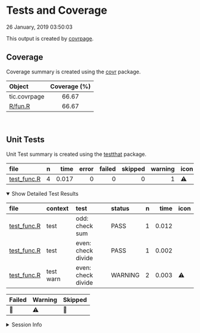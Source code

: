 Tests and Coverage
================
26 January, 2019 03:50:03

This output is created by
[covrpage](https://github.com/metrumresearchgroup/covrpage).

## Coverage

Coverage summary is created using the
[covr](https://github.com/r-lib/covr) package.

| Object                | Coverage (%) |
| :-------------------- | :----------: |
| tic.covrpage          |    66.67     |
| [R/fun.R](../R/fun.R) |    66.67     |

<br>

## Unit Tests

Unit Test summary is created using the
[testthat](https://github.com/r-lib/testthat)
package.

| file                                 | n |  time | error | failed | skipped | warning | icon |
| :----------------------------------- | -: | ----: | ----: | -----: | ------: | ------: | :--- |
| [test\_func.R](testthat/test_func.R) | 4 | 0.017 |     0 |      0 |       0 |       1 | ⚠️   |

<details open>

<summary> Show Detailed Test Results
</summary>

| file                                     | context   | test               | status  | n |  time | icon |
| :--------------------------------------- | :-------- | :----------------- | :------ | -: | ----: | :--- |
| [test\_func.R](testthat/test_func.R#)    | test      | odd: check sum     | PASS    | 1 | 0.012 |      |
| [test\_func.R](testthat/test_func.R#)    | test      | even: check divide | PASS    | 1 | 0.002 |      |
| [test\_func.R](testthat/test_func.R#L22) | test warn | even: check divide | WARNING | 2 | 0.003 | ⚠️   |

| Failed | Warning | Skipped |
| :----- | :------ | :------ |
| 🛑      | ⚠️      | 🔶       |

</details>

<details>

<summary> Session Info
</summary>

| Field    | Value                         |                                                                                                                                                                                                                            |
| :------- | :---------------------------- | -------------------------------------------------------------------------------------------------------------------------------------------------------------------------------------------------------------------------- |
| Version  | R version 3.5.2 (2017-01-27)  |                                                                                                                                                                                                                            |
| Platform | x86\_64-pc-linux-gnu (64-bit) | <a href="https://travis-ci.org/yonicd/tic.covrpage/jobs/484642200" target="_blank"><span title="Built on Travis">![](https://github.com/metrumresearchgroup/covrpage/blob/master/inst/logo/travis.png?raw=true)</span></a> |
| Running  | Ubuntu 14.04.5 LTS            |                                                                                                                                                                                                                            |
| Language | en\_US                        |                                                                                                                                                                                                                            |
| Timezone | UTC                           |                                                                                                                                                                                                                            |

| Package  | Version |
| :------- | :------ |
| testthat | 2.0.1   |
| covr     | 3.2.1   |
| covrpage | 0.0.69  |

</details>

<!--- Final Status : skipped/warning --->
